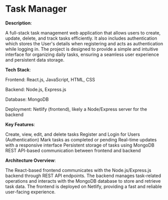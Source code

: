 # Task Manager


**Description**:

A full-stack task management web application that allows users to create, update, delete, and track tasks efficiently. It also includes authentication which stores the User's details when registering and acts as authentication while logging in. The project is designed to provide a simple and intuitive interface for organizing daily tasks, ensuring a seamless user experience and persistent data storage. 


**Tech Stack**:

Frontend: 
React.js, JavaScript, HTML, CSS

Backend: 
Node.js, Express.js

Database: 
MongoDB

Deployment: 
Netlify (frontend), likely a Node/Express server for the backend


**Key Features**:

Create, view, edit, and delete tasks
Register and Login for Users (Authentication)
Mark tasks as completed or pending
Real-time updates with a responsive interface
Persistent storage of tasks using MongoDB
REST API-based communication between frontend and backend


**Architecture Overview**:

The React-based frontend communicates with the Node.js/Express.js backend through REST API endpoints. The backend manages task-related operations and interacts with the MongoDB database to store and retrieve task data. The frontend is deployed on Netlify, providing a fast and reliable user-facing experience.

